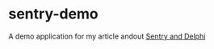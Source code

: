 # sentry-demo

A demo application for my article andout [Sentry and Delphi](https://medium.com/@Zawuza/collect-exceptions-from-delphi-applications-using-sentry-eb90e689f76b)
